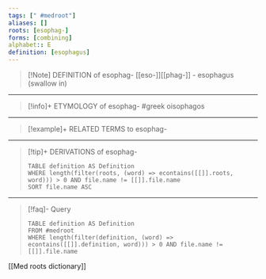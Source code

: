 ```yaml
---
tags: [" #medroot"]
aliases: []
roots: [esophag-]
forms: [combining]
alphabet:: E
definition: [esophagus]
---
```

>[!Note] DEFINITION of esophag-
>[[eso-]][[phag-]] - esophagus (swallow in)
_____
>[!info]+ ETYMOLOGY of esophag-
>#greek oisophagos
_____
>[!example]+ RELATED TERMS to esophag-
>
_____
>[!tip]+ DERIVATIONS of esophag-
>```dataview
>TABLE definition AS Definition 
>WHERE length(filter(roots, (word) => econtains([[]].roots, word))) > 0 AND file.name != [[]].file.name
>SORT file.name ASC
>```
____
>[!faq]- Query
>```dataview
>TABLE definition AS Definition
>FROM #medroot
>WHERE length(filter(definition, (word) => econtains([[]].definition, word))) > 0 AND file.name != [[]].file.name
>```

[[Med roots dictionary]]